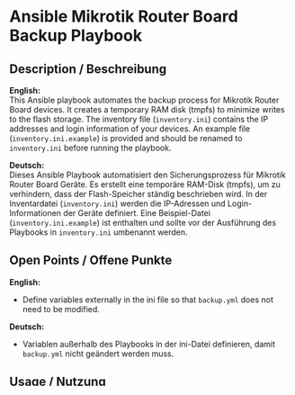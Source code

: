 # Ansible Mikrotik Router Board Backup Playbook

## Description / Beschreibung

**English:**  
This Ansible playbook automates the backup process for Mikrotik Router Board devices. It creates a temporary RAM disk (tmpfs) to minimize writes to the flash storage. The inventory file (`inventory.ini`) contains the IP addresses and login information of your devices. An example file (`inventory.ini.example`) is provided and should be renamed to `inventory.ini` before running the playbook.

**Deutsch:**  
Dieses Ansible Playbook automatisiert den Sicherungsprozess für Mikrotik Router Board Geräte. Es erstellt eine temporäre RAM-Disk (tmpfs), um zu verhindern, dass der Flash-Speicher ständig beschrieben wird. In der Inventardatei (`inventory.ini`) werden die IP-Adressen und Login-Informationen der Geräte definiert. Eine Beispiel-Datei (`inventory.ini.example`) ist enthalten und sollte vor der Ausführung des Playbooks in `inventory.ini` umbenannt werden.

## Open Points / Offene Punkte

**English:**  
- Define variables externally in the ini file so that `backup.yml` does not need to be modified.

**Deutsch:**  
- Variablen außerhalb des Playbooks in der ini-Datei definieren, damit `backup.yml` nicht geändert werden muss.

## Usage / Nutzung

**English:**  
1. Rename `inventory.ini.example` to `inventory.ini` and update it with your devices' IP addresses and login information.  
2. Run the playbook with the following command:  
   ```bash
   ansible-playbook backup.yml -i inventory.ini
